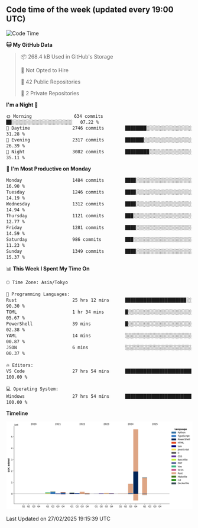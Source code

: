 ## Code time of the week (updated every 19:00 UTC)

<!--START_SECTION:waka-->
![Code Time](http://img.shields.io/badge/Code%20Time-4%2C349%20hrs%2034%20mins-blue)

**🐱 My GitHub Data** 

> 📦 268.4 kB Used in GitHub's Storage 
 > 
> 🚫 Not Opted to Hire
 > 
> 📜 42 Public Repositories 
 > 
> 🔑 2 Private Repositories 
 > 
**I'm a Night 🦉** 

```text
🌞 Morning                634 commits         ██░░░░░░░░░░░░░░░░░░░░░░░   07.22 % 
🌆 Daytime                2746 commits        ████████░░░░░░░░░░░░░░░░░   31.28 % 
🌃 Evening                2317 commits        ███████░░░░░░░░░░░░░░░░░░   26.39 % 
🌙 Night                  3082 commits        █████████░░░░░░░░░░░░░░░░   35.11 % 
```
📅 **I'm Most Productive on Monday** 

```text
Monday                   1484 commits        ████░░░░░░░░░░░░░░░░░░░░░   16.90 % 
Tuesday                  1246 commits        ████░░░░░░░░░░░░░░░░░░░░░   14.19 % 
Wednesday                1312 commits        ████░░░░░░░░░░░░░░░░░░░░░   14.94 % 
Thursday                 1121 commits        ███░░░░░░░░░░░░░░░░░░░░░░   12.77 % 
Friday                   1281 commits        ████░░░░░░░░░░░░░░░░░░░░░   14.59 % 
Saturday                 986 commits         ███░░░░░░░░░░░░░░░░░░░░░░   11.23 % 
Sunday                   1349 commits        ████░░░░░░░░░░░░░░░░░░░░░   15.37 % 
```


📊 **This Week I Spent My Time On** 

```text
🕑︎ Time Zone: Asia/Tokyo

💬 Programming Languages: 
Rust                     25 hrs 12 mins      ███████████████████████░░   90.30 % 
TOML                     1 hr 34 mins        █░░░░░░░░░░░░░░░░░░░░░░░░   05.67 % 
PowerShell               39 mins             █░░░░░░░░░░░░░░░░░░░░░░░░   02.38 % 
YAML                     14 mins             ░░░░░░░░░░░░░░░░░░░░░░░░░   00.87 % 
JSON                     6 mins              ░░░░░░░░░░░░░░░░░░░░░░░░░   00.37 % 

🔥 Editors: 
VS Code                  27 hrs 54 mins      █████████████████████████   100.00 % 

💻 Operating System: 
Windows                  27 hrs 54 mins      █████████████████████████   100.00 % 
```

**Timeline**

![Lines of Code chart](https://raw.githubusercontent.com/SARDONYX-sard/SARDONYX-sard/main/assets/bar_graph.png)


 Last Updated on 27/02/2025 19:15:39 UTC
<!--END_SECTION:waka-->